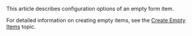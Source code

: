<!--**
/*-------------------------------------------
    Auto-generated file. Do not modify.
-------------------------------------------

**-->

<!--shortDescription-->
This article describes configuration options of an empty form item.
<!--/shortDescription-->

<!--fullDescription-->
For detailed information on creating empty items, see the [Create Empty Items](/Documentation/Guide/UI_Widgets/UI_Widgets_-_Deep_Dive/dxForm/#Define_Items_Manually/Create_Empty_Items) topic.
<!--/fullDescription-->